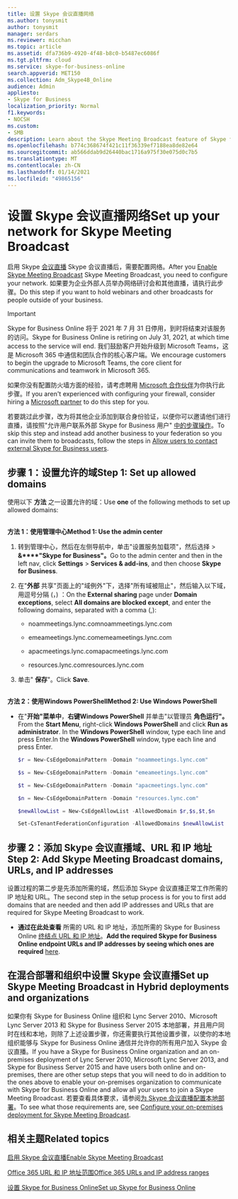 ```yaml
---
title: 设置 Skype 会议直播网络
ms.author: tonysmit
author: tonysmit
manager: serdars
ms.reviewer: micchan
ms.topic: article
ms.assetid: dfa736b9-4920-4f48-b8c0-b5487ec6086f
ms.tgt.pltfrm: cloud
ms.service: skype-for-business-online
search.appverid: MET150
ms.collection: Adm_Skype4B_Online
audience: Admin
appliesto:
- Skype for Business
localization_priority: Normal
f1.keywords:
- NOCSH
ms.custom:
- SMB
description: Learn about the Skype Meeting Broadcast feature of Skype for Business Online that enables you to schedule, produce, and broadcast meetings or events to large online audiences up to 10,000 attendees.
ms.openlocfilehash: b774c368674f421c11f36339ef7188ea8de82e64
ms.sourcegitcommit: ab566ddab9d26440bac1716a975f30e075d0c7b5
ms.translationtype: MT
ms.contentlocale: zh-CN
ms.lasthandoff: 01/14/2021
ms.locfileid: "49865156"
---
```

# <a name="set-up-your-network-for-skype-meeting-broadcast"></a><span data-ttu-id="4112d-103">设置 Skype 会议直播网络</span><span class="sxs-lookup"><span data-stu-id="4112d-103">Set up your network for Skype Meeting Broadcast</span></span>

<span data-ttu-id="4112d-104">启用 Skype [会议直播](enable-skype-meeting-broadcast.md) Skype 会议直播后，需要配置网络。</span><span class="sxs-lookup"><span data-stu-id="4112d-104">After you [Enable Skype Meeting Broadcast](enable-skype-meeting-broadcast.md) Skype Meeting Broadcast, you need to configure your network.</span></span> <span data-ttu-id="4112d-105">如果要为企业外部人员举办网络研讨会和其他直播，请执行此步骤。</span><span class="sxs-lookup"><span data-stu-id="4112d-105">Do this step if you want to hold webinars and other broadcasts for people outside of your business.</span></span>

> [!IMPORTANT]
> <span data-ttu-id="4112d-106">Skype for Business Online 将于 2021 年 7 月 31 日停用，到时将结束对该服务的访问。</span><span class="sxs-lookup"><span data-stu-id="4112d-106">Skype for Business Online is retiring on July 31, 2021, at which time access to the service will end.</span></span> <span data-ttu-id="4112d-107">我们鼓励客户开始升级到 Microsoft Teams，这是 Microsoft 365 中通信和团队合作的核心客户端。</span><span class="sxs-lookup"><span data-stu-id="4112d-107">We encourage customers to begin the upgrade to Microsoft Teams, the core client for communications and teamwork in Microsoft 365.</span></span>

<span data-ttu-id="4112d-108">如果你没有配置防火墙方面的经验，请考虑聘用 [Microsoft 合作伙伴](https://go.microsoft.com/fwlink/?linkid=391089)为你执行此步骤。</span><span class="sxs-lookup"><span data-stu-id="4112d-108">If you aren't experienced with configuring your firewall, consider hiring a [Microsoft partner](https://go.microsoft.com/fwlink/?linkid=391089) to do this step for you.</span></span>

<span data-ttu-id="4112d-109">若要跳过此步骤，改为将其他企业添加到联合身份验证，以便你可以邀请他们进行直播，请按照"允许用户联系外部 Skype for Business 用户" [中的步骤操作](../set-up-skype-for-business-online/allow-users-to-contact-external-skype-for-business-users.md)。</span><span class="sxs-lookup"><span data-stu-id="4112d-109">To skip this step and instead add another business to your federation so you can invite them to broadcasts, follow the steps in [Allow users to contact external Skype for Business users](../set-up-skype-for-business-online/allow-users-to-contact-external-skype-for-business-users.md).</span></span>

## <a name="step-1-set-up-allowed-domains"></a><span data-ttu-id="4112d-110">步骤 1：设置允许的域</span><span class="sxs-lookup"><span data-stu-id="4112d-110">Step 1: Set up allowed domains</span></span>

<span data-ttu-id="4112d-111">使用以下 **方法** 之一设置允许的域：</span><span class="sxs-lookup"><span data-stu-id="4112d-111">Use **one** of the following methods to set up allowed domains:</span></span>

## #

 <span data-ttu-id="4112d-112">**方法 1：使用管理中心**</span><span class="sxs-lookup"><span data-stu-id="4112d-112">**Method 1: Use the admin center**</span></span>

1. <span data-ttu-id="4112d-113">转到管理中心，然后在左侧导航中，单击"设置服务加载项"，然后选择  >  **&amp;\*\*\*\*"Skype for Business"。**</span><span class="sxs-lookup"><span data-stu-id="4112d-113">Go to the admin center and then in the left nav, click **Settings** > **Services &amp; add-ins**, and then choose **Skype for Business**.</span></span>

2. <span data-ttu-id="4112d-114">在"**外部** 共享"页面上的"域例外"下，选择"所有域被阻止"，然后输入以下域，用逗号分隔 (，) ：</span><span class="sxs-lookup"><span data-stu-id="4112d-114">On the **External sharing** page under **Domain exceptions**, select **All domains are blocked except**, and enter the following domains, separated with a comma (,):</span></span>

   - <span data-ttu-id="4112d-115">noammeetings.lync.com</span><span class="sxs-lookup"><span data-stu-id="4112d-115">noammeetings.lync.com</span></span>

   - <span data-ttu-id="4112d-116">emeameetings.lync.com</span><span class="sxs-lookup"><span data-stu-id="4112d-116">emeameetings.lync.com</span></span>

   - <span data-ttu-id="4112d-117">apacmeetings.lync.com</span><span class="sxs-lookup"><span data-stu-id="4112d-117">apacmeetings.lync.com</span></span>

   - <span data-ttu-id="4112d-118">resources.lync.com</span><span class="sxs-lookup"><span data-stu-id="4112d-118">resources.lync.com</span></span>

3. <span data-ttu-id="4112d-119">单击" **保存**"。</span><span class="sxs-lookup"><span data-stu-id="4112d-119">Click **Save**.</span></span>

## #

 <span data-ttu-id="4112d-120">**方法 2：使用Windows PowerShell**</span><span class="sxs-lookup"><span data-stu-id="4112d-120">**Method 2: Use Windows PowerShell**</span></span>

- <span data-ttu-id="4112d-121">在"**开始"菜单中**，**右键Windows PowerShell** 并单击"以管理员 **角色运行"。**</span><span class="sxs-lookup"><span data-stu-id="4112d-121">From the **Start Menu**, right-click **Windows PowerShell** and click **Run as administrator**.</span></span> <span data-ttu-id="4112d-122">In the **Windows PowerShell** window, type each line and press Enter.</span><span class="sxs-lookup"><span data-stu-id="4112d-122">In the **Windows PowerShell** window, type each line and press Enter.</span></span>

  ```PowerShell
  $r = New-CsEdgeDomainPattern -Domain "noammeetings.lync.com"
  ```

  ```PowerShell
  $s = New-CsEdgeDomainPattern -Domain "emeameetings.lync.com"
  ```

  ```PowerShell
  $t = New-CsEdgeDomainPattern -Domain "apacmeetings.lync.com"
  ```

  ```PowerShell
  $n = New-CsEdgeDomainPattern -Domain "resources.lync.com"
  ```

  ```PowerShell
  $newAllowList = New-CsEdgeAllowList -AllowedDomain $r,$s,$t,$n
  ```

  ```PowerShell
  Set-CsTenantFederationConfiguration -AllowedDomains $newAllowList
  ```

## <a name="step-2-add-skype-meeting-broadcast-domains-urls-and-ip-addresses"></a><span data-ttu-id="4112d-123">步骤 2：添加 Skype 会议直播域、URL 和 IP 地址</span><span class="sxs-lookup"><span data-stu-id="4112d-123">Step 2: Add Skype Meeting Broadcast domains, URLs, and IP addresses</span></span>

<span data-ttu-id="4112d-124">设置过程的第二步是先添加所需的域，然后添加 Skype 会议直播正常工作所需的 IP 地址和 URL。</span><span class="sxs-lookup"><span data-stu-id="4112d-124">The second step in the setup process is for you to first add domains that are needed and then add IP addresses and URLs that are required for Skype Meeting Broadcast to work.</span></span>

- <span data-ttu-id="4112d-125">**通过在此处查看** 所需的 URL 和 IP 地址，添加所需的 Skype for Business Online [终结点 URL 和 IP 地址](https://support.office.com/article/Office-365-URLs-and-IP-address-ranges-8548a211-3fe7-47cb-abb1-355ea5aa88a2?ui=en-US&amp;rs=en-US&amp;ad=US#bkmk_lyo)。</span><span class="sxs-lookup"><span data-stu-id="4112d-125">**Add the required Skype for Business Online endpoint URLs and IP addresses by seeing which ones are required** [here](https://support.office.com/article/Office-365-URLs-and-IP-address-ranges-8548a211-3fe7-47cb-abb1-355ea5aa88a2?ui=en-US&amp;rs=en-US&amp;ad=US#bkmk_lyo).</span></span>

## <a name="set-up-skype-meeting-broadcast-in-hybrid-deployments-and-organizations"></a><span data-ttu-id="4112d-126">在混合部署和组织中设置 Skype 会议直播</span><span class="sxs-lookup"><span data-stu-id="4112d-126">Set up Skype Meeting Broadcast in Hybrid deployments and organizations</span></span>

<span data-ttu-id="4112d-127">如果你有 Skype for Business Online 组织和 Lync Server 2010、Microsoft Lync Server 2013 和 Skype for Business Server 2015 本地部署，并且用户同时在线和本地，则除了上述设置步骤，你还需要执行其他设置步骤，以使你的本地组织能够与 Skype for Business Online 通信并允许你的所有用户加入 Skype 会议直播。</span><span class="sxs-lookup"><span data-stu-id="4112d-127">If you have a Skype for Business Online organization and an on-premises deployment of Lync Server 2010, Microsoft Lync Server 2013, and Skype for Business Server 2015 and have users both online and on-premises, there are other setup steps that you will need to do in addition to the ones above to enable your on-premises organization to communicate with Skype for Business Online and allow all your users to join a Skype Meeting Broadcast.</span></span> <span data-ttu-id="4112d-128">若要查看具体要求，请参阅[为 Skype 会议直播配置本地部署](https://go.microsoft.com/fwlink/?LinkId=617070)。</span><span class="sxs-lookup"><span data-stu-id="4112d-128">To see what those requirements are, see [Configure your on-premises deployment for Skype Meeting Broadcast](https://go.microsoft.com/fwlink/?LinkId=617070).</span></span>

## <a name="related-topics"></a><span data-ttu-id="4112d-129">相关主题</span><span class="sxs-lookup"><span data-stu-id="4112d-129">Related topics</span></span>

[<span data-ttu-id="4112d-130">启用 Skype 会议直播</span><span class="sxs-lookup"><span data-stu-id="4112d-130">Enable Skype Meeting Broadcast</span></span>](enable-skype-meeting-broadcast.md)

[<span data-ttu-id="4112d-131">Office 365 URL 和 IP 地址范围</span><span class="sxs-lookup"><span data-stu-id="4112d-131">Office 365 URLs and IP address ranges</span></span>](https://support.office.com/article/8548a211-3fe7-47cb-abb1-355ea5aa88a2)

[<span data-ttu-id="4112d-132">设置 Skype for Business Online</span><span class="sxs-lookup"><span data-stu-id="4112d-132">Set up Skype for Business Online</span></span>](../set-up-skype-for-business-online/set-up-skype-for-business-online.md)



